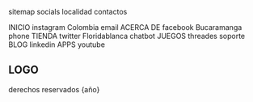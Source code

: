 sitemap       socials       localidad       contactos

INICIO        instagram     Colombia        email
ACERCA DE     facebook      Bucaramanga     phone
TIENDA        twitter       Floridablanca   chatbot
JUEGOS        threades                      soporte
BLOG          linkedin
APPS          youtube

LOGO
---------------------------------------------------
derechos reservados {año}